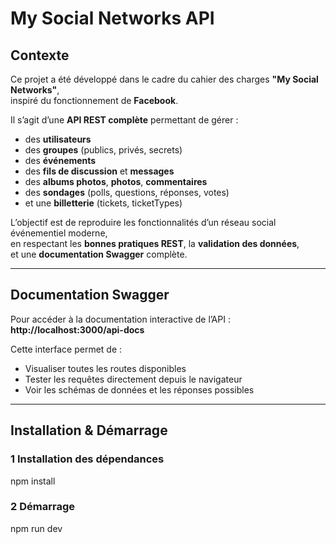 # My Social Networks API

## Contexte

Ce projet a été développé dans le cadre du cahier des charges **"My Social Networks"**,  
inspiré du fonctionnement de **Facebook**.

Il s’agit d’une **API REST complète** permettant de gérer :
- des **utilisateurs**
- des **groupes** (publics, privés, secrets)
- des **événements**
- des **fils de discussion** et **messages**
- des **albums photos**, **photos**, **commentaires**
- des **sondages** (polls, questions, réponses, votes)
- et une **billetterie** (tickets, ticketTypes)

L’objectif est de reproduire les fonctionnalités d’un réseau social événementiel moderne,  
en respectant les **bonnes pratiques REST**, la **validation des données**,  
et une **documentation Swagger** complète.

---

## Documentation Swagger

Pour accéder à la documentation interactive de l’API :  
**http://localhost:3000/api-docs**

Cette interface permet de :
- Visualiser toutes les routes disponibles
- Tester les requêtes directement depuis le navigateur
- Voir les schémas de données et les réponses possibles

---

## Installation & Démarrage

### 1️ Installation des dépendances
npm install

### 2 Démarrage
npm run dev

